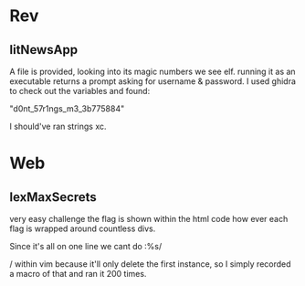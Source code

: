 # Rev
## litNewsApp
A file is provided, looking into its magic numbers we see elf. running it as an executable returns a prompt asking for username & password. I used ghidra to check out the variables and found:

"d0nt_57r1ngs_m3_3b775884"

I should've ran strings xc.

# Web
## lexMaxSecrets
very easy challenge the flag is shown within the html code how ever each flag is wrapped around countless divs. 

Since it's all on one line we cant do :%s/<div>/ within vim because it'll only delete the first instance,
so I simply recorded a macro of that and ran it 200 times.
